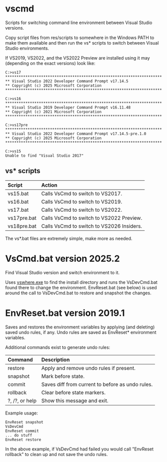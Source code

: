 <!--
Copyright Glen Knowles 2025.
Distributed under the Boost Software License, Version 1.0.
-->

# vscmd

Scripts for switching command line environment between Visual Studio versions.

Copy script files from res/scripts to somewhere in the Windows PATH to make
them available and then run the vs* scripts to switch between Visual Studio
environments.

If VS2019, VS2022, and the VS2022 Preview are installed using it may
(depending on the exact versions) look like:

~~~ console
C:>vs17
**********************************************************************
** Visual Studio 2022 Developer Command Prompt v17.14.5
** Copyright (c) 2025 Microsoft Corporation
**********************************************************************

C:>vs16
**********************************************************************
** Visual Studio 2019 Developer Command Prompt v16.11.48
** Copyright (c) 2021 Microsoft Corporation
**********************************************************************

C:>vs17pre
**********************************************************************
** Visual Studio 2022 Developer Command Prompt v17.14.5-pre.1.0
** Copyright (c) 2025 Microsoft Corporation
**********************************************************************

C:>vs15
Unable to find "Visual Studio 2017"
~~~

## vs* scripts

| Script      | Action                                    |
| :---------- | :---------------------------------------- |
| vs15.bat    | Calls VsCmd to switch to VS2017.          |
| vs16.bat    | Calls VsCmd to switch to VS2019.          |
| vs17.bat    | Calls VsCmd to switch to VS2022.          |
| vs17pre.bat | Calls VsCmd to switch to VS2022 Preview.  |
| vs18pre.bat | Calls VsCmd to switch to VS2026 Insiders. |

The vs*.bat files are extremely simple, make more as needed.

# VsCmd.bat version 2025.2
Find Visual Studio version and switch environment to it.

Uses [vswhere.exe](https://github.com/microsoft/vswhere) to find the install
directory and runs the VsDevCmd.bat found there to change the environment.
EnvReset.bat (see below) is used around the call to VsDevCmd.bat to restore and
snapshot the changes.

# EnvReset.bat version 2019.1
Saves and restores the environment variables by applying (and deleting)
saved undo rules, if any. Undo rules are saved as EnvReset* environment
variables.

Additional commands exist to generate undo rules:

| Command        | Description                                      |
| :------------- | :----------------------------------------------- |
| restore        | Apply and remove undo rules if present.          |
| snapshot       | Mark before state.                               |
| commit         | Saves diff from current to before as undo rules. |
| rollback       | Clear before state markers.                      |
| ?, /?, or help | Show this message and exit.                      |

Example usage:

~~~ console
EnvReset snapshot
VsDevCmd
EnvReset commit
... do stuff
EnvReset restore
~~~

In the above example, if VsDevCmd had failed you would call
"EnvReset rollback" to clean up and not save the undo rules.
